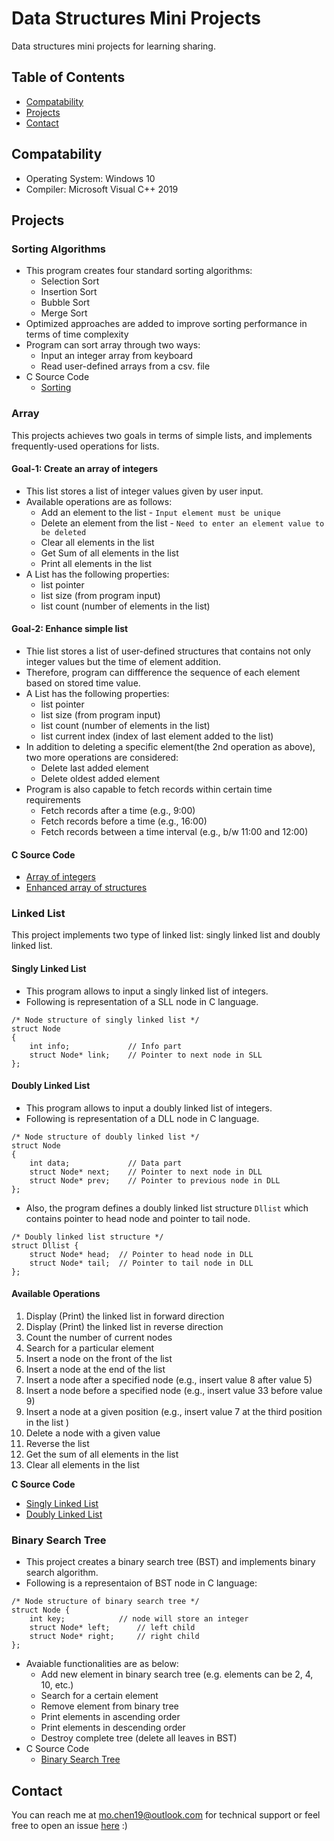 # Data Structures Mini Projects
Data structures mini projects for learning sharing.

## Table of Contents

- [Compatability](#compatability)
- [Projects](#projects)
- [Contact](#contact)

## Compatability

- Operating System: Windows 10
- Compiler: Microsoft Visual C++ 2019

## Projects
### Sorting Algorithms

- This program creates four standard sorting algorithms: 
  * Selection Sort
  * Insertion Sort
  * Bubble Sort
  * Merge Sort 
- Optimized approaches are added to improve sorting performance in terms of time complexity
- Program can sort array through two ways:
  * Input an integer array from keyboard
  * Read user-defined arrays from a csv. file
- C Source Code
  * [Sorting](https://github.com/mochenxx/data-structures-mini-projects/tree/master/Sorting)

### Array

This projects achieves two goals in terms of simple lists, and implements frequently-used operations for lists.
  
#### Goal-1: Create an array of integers
- This list stores a list of integer values given by user input.
- Available operations are as follows: 
  * Add an element to the list - `Input element must be unique`
  * Delete an element from the list - `Need to enter an element value to be deleted`
  * Clear all elements in the list
  * Get Sum of all elements in the list
  * Print all elements in the list
- A List has the following properties:
  * list pointer
  * list size (from program input)
  * list count (number of elements in the list)

#### Goal-2: Enhance simple list
- Thie list stores a list of user-defined structures that contains not only integer values but the time of element addition.
- Therefore, program can diffference the sequence of each element based on stored time value.
- A List has the following properties:
  * list pointer
  * list size (from program input)
  * list count (number of elements in the list)
  * list current index (index of last element added to the list)
- In addition to deleting a specific element(the 2nd operation as above), two more operations are considered: 
  * Delete last added element
  * Delete oldest added element
- Program is also capable to fetch records within certain time requirements
  * Fetch records after a time (e.g., 9:00)
  * Fetch records before a time (e.g., 16:00)
  * Fetch records between a time interval (e.g., b/w 11:00 and 12:00)

#### C Source Code
  * [Array of integers](https://github.com/mochenxx/data-structures-mini-projects/tree/master/Array/01-Array-of-Integers)
  * [Enhanced array of structures](https://github.com/mochenxx/data-structures-mini-projects/tree/master/Array/02-Array-of-Structures)

### Linked List

This project implements two type of linked list: singly linked list and doubly linked list.
  
#### Singly Linked List
- This program allows to input a singly linked list of integers.
- Following is representation of a SLL node in C language.
```
/* Node structure of singly linked list */
struct Node
{
    int info;             // Info part
    struct Node* link;	  // Pointer to next node in SLL
};
```

#### Doubly Linked List
- This program allows to input a doubly linked list of integers.
- Following is representation of a DLL node in C language.
```
/* Node structure of doubly linked list */
struct Node
{
    int data;             // Data part
    struct Node* next;    // Pointer to next node in DLL
    struct Node* prev;    // Pointer to previous node in DLL
};
```
- Also, the program defines a doubly linked list structure `Dllist` which contains pointer to head node and pointer to tail node.
```
/* Doubly linked list structure */
struct Dllist {
	struct Node* head;	// Pointer to head node in DLL
	struct Node* tail;	// Pointer to tail node in DLL
};
```

#### Available Operations
1. Display (Print) the linked list in forward direction
2. Display (Print) the linked list in reverse direction
3. Count the number of current nodes
4. Search for a particular element
5. Insert a node on the front of the list
6. Insert a node at the end of the list
7. Insert a node after a specified node (e.g., insert value 8 after value 5)
8. Insert a node before a specified node (e.g., insert value 33 before value 9)
9. Insert a node at a given position (e.g., insert value 7 at the third position in the list )
10. Delete a node with a given value
11. Reverse the list
12. Get the sum of all elements in the list
13. Clear all elements in the list

__C Source Code__
  * [Singly Linked List](https://github.com/mochenxx/data-structures-mini-projects/tree/master/Linked-List/Singly-Linked-List)
  * [Doubly Linked List](https://github.com/mochenxx/data-structures-mini-projects/tree/master/Linked-List/Doubly-Linked-List)
  
### Binary Search Tree
- This project creates a binary search tree (BST) and implements binary search algorithm.
- Following is a representaion of BST node in C language:
```
/* Node structure of binary search tree */
struct Node {
	int key;			// node will store an integer
	struct Node* left;		// left child
	struct Node* right;		// right child
};
```
- Avaiable functionalities are as below:
  * Add new element in binary search tree (e.g. elements can be 2, 4, 10, etc.)
  * Search for a certain element
  * Remove element from binary tree
  * Print elements in ascending order
  * Print elements in descending order
  * Destroy complete tree (delete all leaves in BST)
- C Source Code
  * [Binary Search Tree](https://github.com/mochenxx/data-structures-mini-projects/tree/master/Binary-Search-Tree)

## Contact

You can reach me at mo.chen19@outlook.com for technical support or feel free to open an issue [here](https://github.com/mochenxx/data-structures-mini-projects/issues) :)
